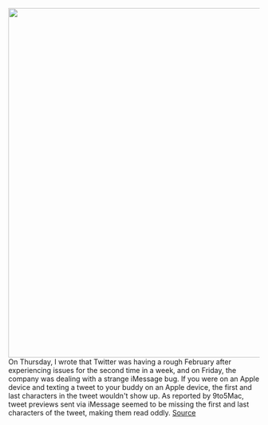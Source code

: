 <img src='https://cdn.vox-cdn.com/thumbor/_OMSiD_1qUTzT4UCnkHqZ9M7ARw=/0x0:2040x1360/1200x800/filters:focal(857x517:1183x843)/cdn.vox-cdn.com/uploads/chorus_image/image/70527643/acastro_180130_1777_0008.0.jpg' width='700px' /><br/>
On Thursday, I wrote that Twitter was having a rough February after experiencing issues for the second time in a week, and on Friday, the company was dealing with a strange iMessage bug. If you were on an Apple device and texting a tweet to your buddy on an Apple device, the first and last characters in the tweet wouldn't show up. As reported by 9to5Mac, tweet previews sent via iMessage seemed to be missing the first and last characters of the tweet, making them read oddly.
<a href='https://www.theverge.com/2022/2/18/22941511/twitter-bug-first-last-characters-imessage-tweet-previews'> Source <a/>